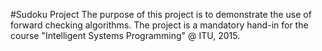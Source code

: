 #Sudoku Project
The purpose of this project is to demonstrate the use of forward checking algorithms. The project is a mandatory hand-in for the course "Intelligent Systems Programming" @ ITU, 2015. 